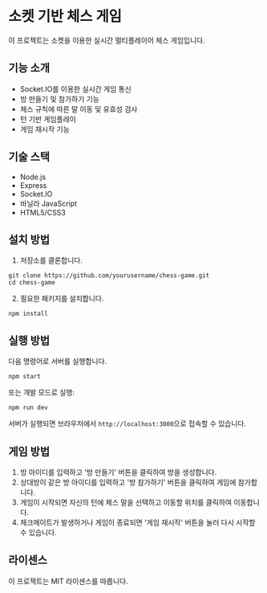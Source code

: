 # 소켓 기반 체스 게임

이 프로젝트는 소켓을 이용한 실시간 멀티플레이어 체스 게임입니다.

## 기능 소개

- Socket.IO를 이용한 실시간 게임 통신
- 방 만들기 및 참가하기 기능
- 체스 규칙에 따른 말 이동 및 유효성 검사
- 턴 기반 게임플레이
- 게임 재시작 기능

## 기술 스택

- Node.js
- Express
- Socket.IO
- 바닐라 JavaScript
- HTML5/CSS3

## 설치 방법

1. 저장소를 클론합니다.
```
git clone https://github.com/yourusername/chess-game.git
cd chess-game
```

2. 필요한 패키지를 설치합니다.
```
npm install
```

## 실행 방법

다음 명령어로 서버를 실행합니다.
```
npm start
```

또는 개발 모드로 실행:
```
npm run dev
```

서버가 실행되면 브라우저에서 `http://localhost:3000`으로 접속할 수 있습니다.

## 게임 방법

1. 방 아이디를 입력하고 '방 만들기' 버튼을 클릭하여 방을 생성합니다.
2. 상대방이 같은 방 아이디를 입력하고 '방 참가하기' 버튼을 클릭하여 게임에 참가합니다.
3. 게임이 시작되면 자신의 턴에 체스 말을 선택하고 이동할 위치를 클릭하여 이동합니다.
4. 체크메이트가 발생하거나 게임이 종료되면 '게임 재시작' 버튼을 눌러 다시 시작할 수 있습니다.

## 라이센스

이 프로젝트는 MIT 라이센스를 따릅니다. 
